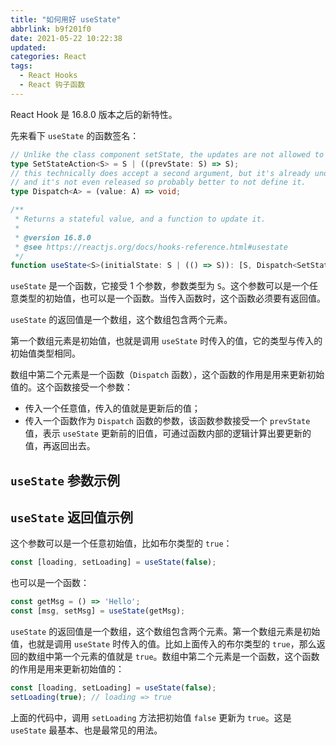 ```yaml
---
title: "如何用好 useState"
abbrlink: b9f201f0
date: 2021-05-22 10:22:38
updated:
categories: React
tags:
  - React Hooks
  - React 钩子函数
---
```


React Hook 是 16.8.0 版本之后的新特性。

先来看下 `useState` 的函数签名：

```typescript
// Unlike the class component setState, the updates are not allowed to be partial
type SetStateAction<S> = S | ((prevState: S) => S);
// this technically does accept a second argument, but it's already under a deprecation warning
// and it's not even released so probably better to not define it.
type Dispatch<A> = (value: A) => void;

/**
 * Returns a stateful value, and a function to update it.
 *
 * @version 16.8.0
 * @see https://reactjs.org/docs/hooks-reference.html#usestate
 */
function useState<S>(initialState: S | (() => S)): [S, Dispatch<SetStateAction<S>>];
```

<!-- more -->

`useState` 是一个函数，它接受 1 个参数，参数类型为 `S`。这个参数可以是一个任意类型的初始值，也可以是一个函数。当传入函数时，这个函数必须要有返回值。

`useState` 的返回值是一个数组，这个数组包含两个元素。

第一个数组元素是初始值，也就是调用 `useState` 时传入的值，它的类型与传入的初始值类型相同。

数组中第二个元素是一个函数（`Dispatch` 函数），这个函数的作用是用来更新初始值的。这个函数接受一个参数：

- 传入一个任意值，传入的值就是更新后的值；
- 传入一个函数作为 `Dispatch` 函数的参数，该函数参数接受一个 `prevState` 值，表示 `useState` 更新前的旧值，可通过函数内部的逻辑计算出要更新的值，再返回出去。

## `useState` 参数示例

## `useState` 返回值示例

这个参数可以是一个任意初始值，比如布尔类型的 `true`：

```jsx
const [loading, setLoading] = useState(false);
```

也可以是一个函数：

```jsx
const getMsg = () => 'Hello';
const [msg, setMsg] = useState(getMsg);
```

`useState` 的返回值是一个数组，这个数组包含两个元素。第一个数组元素是初始值，也就是调用 `useState` 时传入的值。比如上面传入的布尔类型的 `true`，那么返回的数组中第一个元素的值就是 `true`。数组中第二个元素是一个函数，这个函数的作用是用来更新初始值的：

```jsx
const [loading, setLoading] = useState(false);
setLoading(true); // loading => true
```

上面的代码中，调用 `setLoading` 方法把初始值 `false` 更新为 `true`。这是 `useState` 最基本、也是最常见的用法。
